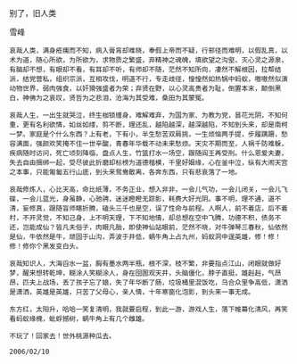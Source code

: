 别了，旧人类

雪峰


    哀哉人类，满身疮痍而不知，病入膏肓却难晓，奉假上帝而不疑，行邪径而难明，以假乱真，以术为道，随心所欲，为所欲为，求物质之繁盛，弃精神之魂魄，填欲望之沟壑，灭心灵之源泉，有脑却不想，有眼却不看，有耳却不听，有师却不随，茫然不知所向，凄然不解根因，拉帮结派，结党营私，组织宗派，互相攻伐，明道不行，专走歧径，惶惶然如热锅中蚂蚁，嗷嗷然似演动物世界，弱肉强食，以奸猾强盛者为荣；弃贤在野，以心灵高贵者为耻，倒置本末，颠倒黑白，神佛为之哀叹，贤哲为之悲泪，沧海为其受难，桑田为其蒙冤。

    哀哉人生，一出生就哭泣，终生枷锁缠身，难解难弃，为国为家、为教为党，昙花光阴，不知何重，更有名利欲情，如丝如缕，剪不断，理还乱，越陷越深，越深越陷，不知到头来，却是南柯一梦。家庭是个什么东西？上有老，下有小，半生愁苦双肩挑，一生烦恼两手提，步履蹒跚，愁容满面，强颜欢笑掩不住一世辛酸，青春年华载不动未来愁烦。天灾不期而至，人祸千防难躲，疾病随时访问，死亡顷刻降临，盘点人生，竹篮打水一场空，跟随阎王再受刑。什么恩爱夫妻，失去自由捆绑一起，受尽彼此折磨却标榜为道德楷模，千里好姻缘，心在釜中泣，纵有大闹天宫之本事，只能匍匐五行山底，到头来鸳鸯散离，各奔东西，只有悲哀落了一地。

    哀哉修炼人，心比天高，命比纸薄，不务正业，想入非非，一会儿气功，一会儿闭关，一会儿飞碟，一会儿蓝光，身虽静，心驰骋，迷迷瞪瞪无踪影，耗费大好光阴。事不明，理不通，道不清，妄修真，跟随盲师瞎折腾，磕头三千也是空，误了性命与前程。人啊人，前不着店，后不着村，不开灵觉，不知己身，上不明天理，下不知地情，却总想在空中飞腾，功德不积，债务不还，岂能成仙？皆凡夫俗子，肉眼凡胎，即使神仙站眼前，茫然不晓，对牛弹琴三春秋，仙依然是仙，牛依然是牛，顽固于山沟，弄波于井低，蜗牛角上占九州，蚂蚁洞中逞英雄，修！修！修！修你个黑发变白头。

    哀哉知识人，大海舀水一盆，胸有墨水两半瓶，根不深，枝不繁，非要指点江山，闭眼就做好梦，醒来想转乾坤，糊涂人笑糊涂人，身在囹圄观天井，头脑僵化，脖子直挺，雄赳赳，气昂昂，匹夫上战场，丢了孩子忘了娘，失了年华断了肠，垃圾桶里混饭吃，乌合众里争高低，潇洒是潇洒，英雄是英雄，只苦了父母心，亲人情，十年寒窗化泡影，到头来一事无成。

    东方红，太阳升，哈哈一笑复清明，我就要启程，到此一游，游戏人生，落下帷幕化清风，再笑看蚂蚁缘槐，蚍蜉撼树，蜗牛角上有几个雌雄。

    不玩了！回家去！世外桃源种瓜去。

    2006/02/10



